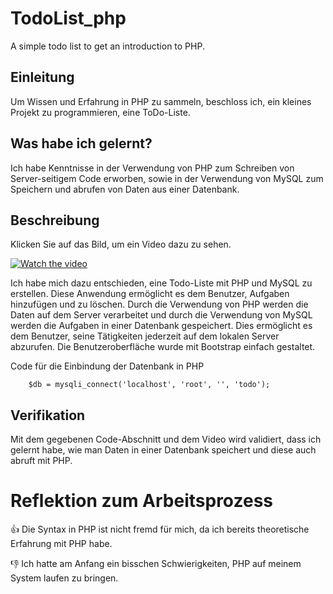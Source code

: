 # TodoList_php
A simple todo list to get an introduction to PHP.
## Einleitung

Um Wissen und Erfahrung in PHP zu sammeln, beschloss ich, ein kleines Projekt zu programmieren, eine ToDo-Liste.

## Was habe ich gelernt?

Ich habe Kenntnisse in der Verwendung von PHP zum Schreiben von Server-seitigem Code erworben, sowie in der Verwendung von MySQL zum Speichern und abrufen von Daten aus einer Datenbank.

## Beschreibung

Klicken Sie auf das Bild, um ein Video dazu zu sehen.

[![Watch the video](https://img.youtube.com/vi/RsRw8DSy8h8/sddefault.jpg)](https://www.youtube.com/watch?v=RsRw8DSy8h8)

Ich habe mich dazu entschieden, eine Todo-Liste mit PHP und MySQL zu erstellen. Diese Anwendung ermöglicht es dem Benutzer, Aufgaben hinzufügen und zu löschen. Durch die Verwendung von PHP werden die Daten auf dem Server verarbeitet und durch die Verwendung von MySQL werden die Aufgaben in einer Datenbank gespeichert. Dies ermöglicht es dem Benutzer, seine Tätigkeiten jederzeit auf dem lokalen Server abzurufen. Die Benutzeroberfläche wurde mit Bootstrap einfach gestaltet.


Code für die Einbindung der Datenbank in PHP
```
    $db = mysqli_connect('localhost', 'root', '', 'todo');
```

## Verifikation

Mit dem gegebenen Code-Abschnitt und dem Video wird validiert, dass ich gelernt habe, wie man Daten in einer Datenbank speichert und diese auch abruft mit PHP.

# Reflektion zum Arbeitsprozess

👍 Die Syntax in PHP ist nicht fremd für mich, da ich bereits theoretische Erfahrung mit PHP habe.

👎 Ich hatte am Anfang ein bisschen Schwierigkeiten, PHP auf meinem System laufen zu bringen.

